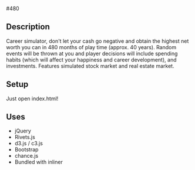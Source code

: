 #480

Description
-----------

Career simulator, don't let your cash go negative and obtain the highest net worth you can in 480 months of play time (approx. 40 years). Random events will be thrown at you and player decisions will include spending habits (which will affect your happiness and career development), and investments. Features simulated stock market and real estate market.

Setup
-----

Just open index.html!

Uses
----

* jQuery
* Rivets.js
* d3.js / c3.js
* Bootstrap
* chance.js
* Bundled with inliner
